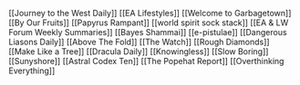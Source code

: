 [[Journey to the West Daily]]
[[EA Lifestyles]]
[[Welcome to Garbagetown]]
[[By Our Fruits]]
[[Papyrus Rampant]]
[[world spirit sock stack]]
[[EA & LW Forum Weekly Summaries]]
[[Bayes Shammai]]
[[e-pistulae]]
[[Dangerous Liasons Daily]]
[[Above The Fold]]
[[The Watch]]
[[Rough Diamonds]]
[[Make Like a Tree]]
[[Dracula Daily]]
[[Knowingless]]
[[Slow Boring]]
[[Sunyshore]]
[[Astral Codex Ten]]
[[The Popehat Report]]
[[Overthinking Everything]]
